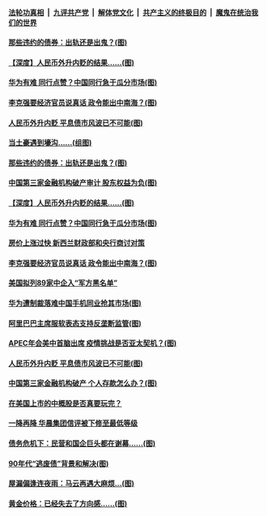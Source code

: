 

####  [法轮功真相](../../../../basic/blob/master/README.md?t=11252131) &nbsp;|&nbsp; [九评共产党](../../../../9ping.md/blob/master/README.md?t=11252131) &nbsp;|&nbsp; [解体党文化](../../../../jtdwh.md/blob/master/README.md?t=11252131)  &nbsp;|&nbsp; [共产主义的终极目的](../../../../gczydzjmd.md/blob/master/README.md?t=11252131) &nbsp;|&nbsp; [魔鬼在统治我们的世界](../../../../mgztzwmdsj.md/blob/master/README.md?t=11252131) 

#### [那些违约的债券：出轨还是出鬼？(图)](../pages/p5/953692.md?t=11252131) 

#### [【深度】人民币外升内贬的结果……(图)](../pages/p5/953681.md?t=11252131) 

#### [华为有难 同行点赞？中国同行急于瓜分市场(图)](../pages/p5/953658.md?t=11252131) 

#### [李克强要经济官员说真话 政令能出中南海？(图)](../pages/p5/953626.md?t=11252131) 


#### [人民币外升内贬 平息债市风波已不可能(图)](../pages/p5/953559.md?t=11252131) 

#### [当土豪遇到壕沟……(组图)](../pages/p5/953685.md?t=11252131) 

#### [那些违约的债券：出轨还是出鬼？(图)](../pages/p5/953692.md?t=11252131) 

#### [中国第三家金融机构破产审计 股东权益为负(图)](../pages/p5/953660.md?t=11252131) 

#### [【深度】人民币外升内贬的结果……(图)](../pages/p5/953681.md?t=11252131) 

#### [华为有难 同行点赞？中国同行急于瓜分市场(图)](../pages/p5/953658.md?t=11252131) 

#### [房价上涨过快 新西兰财政部和央行商讨对策](../pages/p5/953646.md?t=11252131) 

#### [李克强要经济官员说真话 政令能出中南海？(图)](../pages/p5/953626.md?t=11252131) 

#### [美国拟列89家中企入“军方黑名单”](../pages/p5/953586.md?t=11252131) 

#### [华为遭制裁落难中国手机同业抢其市场(图)](../pages/p5/953582.md?t=11252131) 

#### [阿里巴巴主席服软表态支持反垄断监管(图)](../pages/p5/953577.md?t=11252131) 

#### [APEC年会美中首脑出席 疫情挑战是否亚太契机？(图)](../pages/p5/953571.md?t=11252131) 


#### [人民币外升内贬 平息债市风波已不可能(图)](../pages/p5/953559.md?t=11252131) 

#### [中国第三家金融机构破产 个人存款怎么办？(图)](../pages/p5/953546.md?t=11252131) 

#### [在美国上市的中概股是否真要玩完？](../pages/p5/953531.md?t=11252131) 

#### [一降再降 华晨集团信评被下修至最低等级](../pages/p5/953524.md?t=11252131) 

#### [债务危机下：民营和国企巨头都在谢幕……(图)](../pages/p5/953489.md?t=11252131) 

#### [90年代“逃废债”背景和解决(图)](../pages/p5/953467.md?t=11252131) 

#### [屋漏偏逢连夜雨：马云再遇大麻烦…(图)](../pages/p5/953475.md?t=11252131) 

#### [黄金价格：已经失去了方向感……(图)](../pages/p5/953470.md?t=11252131) 

